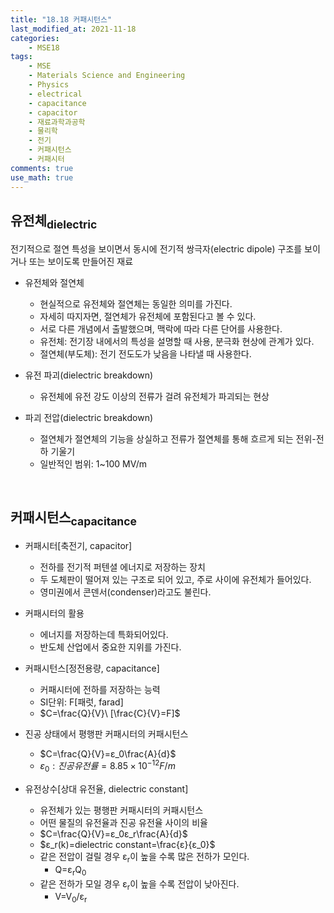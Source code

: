 ```yaml
---
title: "18.18 커패시턴스"
last_modified_at: 2021-11-18
categories:
    - MSE18
tags:
    - MSE
    - Materials Science and Engineering
    - Physics
    - electrical
    - capacitance
    - capacitor
    - 재료과학과공학
    - 물리학
    - 전기
    - 커패시턴스
    - 커패시터
comments: true
use_math: true
---
```


<h2>유전체<sub>dielectric</sub></h2>

전기적으로 절연 특성을 보이면서 동시에 전기적 쌍극자(electric dipole) 구조를 보이거나 또는 보이도록 만들어진 재료

- 유전체와 절연체
    - 현실적으로 유전체와 절연체는 동일한 의미를 가진다.
    - 자세히 따지자면, 절연체가 유전체에 포함된다고 볼 수 있다.
    - 서로 다른 개념에서 출발했으며, 맥락에 따라 다른 단어를 사용한다.
    - 유전체: 전기장 내에서의 특성을 설명할 때 사용, 분극화 현상에 관계가 있다.
    - 절연체(부도체): 전기 전도도가 낮음을 나타낼 때 사용한다.

- 유전 파괴(dielectric breakdown)
    - 유전체에 유전 강도 이상의 전류가 걸려 유전체가 파괴되는 현상

- 파괴 전압(dielectric breakdown)
    - 절연체가 절연체의 기능을 상실하고 전류가 절연체를 통해 흐르게 되는 전위-전하 기울기
    - 일반적인 범위: 1~100 MV/m

<br/>

<h2>커패시턴스<sub>capacitance</sub></h2>

- 커패시터[축전기, capacitor]
    - 전하를 전기적 퍼텐셜 에너지로 저장하는 장치
    - 두 도체판이 떨어져 있는 구조로 되어 있고, 주로 사이에 유전체가 들어있다.
    - 영미권에서 콘덴서(condenser)라고도 불린다.

- 커패시터의 활용
    - 에너지를 저장하는데 특화되어있다.
    - 반도체 산업에서 중요한 지위를 가진다.

- 커패시턴스[정전용량, capacitance]
    - 커패시터에 전하를 저장하는 능력
    - SI단위: F[패럿, farad]
    - $C=\frac{Q}{V}\ [\frac{C}{V}=F]$

- 진공 상태에서 평행판 커패시터의 커패시턴스
    - $C=\frac{Q}{V}=ε_0\frac{A}{d}$
    - $ε_0: 진공유전률=8.85×10^{-12}F/m$

- 유전상수[상대 유전율, dielectric constant]
    - 유전체가 있는 평행판 커패시터의 커패시턴스
    - 어떤 물질의 유전율과 진공 유전율 사이의 비율
    - $C=\frac{Q}{V}=ε_0ε_r\frac{A}{d}$
    - $ε_r(k)=dielectric constant=\frac{ε}{ε_0}$
    - 같은 전압이 걸릴 경우 ε<sub>r</sub>이 높을 수록 많은 전하가 모인다.
        - Q=ε<sub>r</sub>Q<sub>0</sub>
    - 같은 전하가 모일 경우 ε<sub>r</sub>이 높을 수록 전압이 낮아진다.
        - V=V<sub>0</sub>/ε<sub>r</sub>
